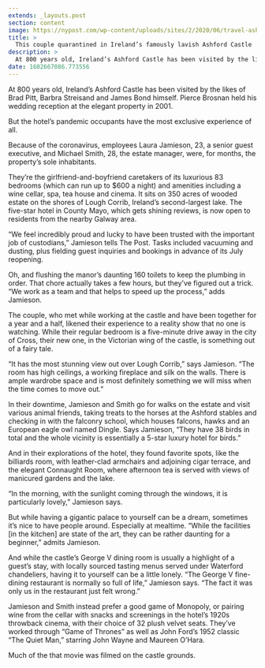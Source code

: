 ```yaml
--- 
extends: _layouts.post 
section: content 
image: https://nypost.com/wp-content/uploads/sites/2/2020/06/travel-ashford-castle-2.jpg?quality=90&strip=all&w=1200 
title: > 
  This couple quarantined in Ireland’s famously lavish Ashford Castle 
description: > 
  At 800 years old, Ireland’s Ashford Castle has been visited by the likes of Brad Pitt, Barbra Streisand and James Bond himself.Because of the coronavirus, employees Laura Jamieson, 23, a senior guest executive, and Michael Smith, 28, the estate manager, were, for months, the property’s sole inhabitants.It sits on 350 acres of wooded estate on the shores of Lough Corrib, Ireland’s second-largest lake.The five-star hotel in County Mayo, which gets shining reviews, is now open to residents from the nearby Galway area.“We feel incredibly proud and lucky to have been trusted with the important job of custodians,” Jamieson tells The Post. 
date: 1602667086.773556 
--- 
```

At 800 years old, Ireland’s Ashford Castle has been visited by the likes of Brad Pitt, Barbra Streisand and James Bond himself. Pierce Brosnan held his wedding reception at the elegant property in 2001.

But the hotel’s pandemic occupants have the most exclusive experience of all.

Because of the coronavirus, employees Laura Jamieson, 23, a senior guest executive, and Michael Smith, 28, the estate manager, were, for months, the property’s sole inhabitants.

They’re the girlfriend-and-boyfriend caretakers of its luxurious 83 bedrooms (which can run up to $600 a night) and amenities including a wine cellar, spa, tea house and cinema. It sits on 350 acres of wooded estate on the shores of Lough Corrib, Ireland’s second-largest lake. The five-star hotel in County Mayo, which gets shining reviews, is now open to residents from the nearby Galway area.

“We feel incredibly proud and lucky to have been trusted with the important job of custodians,” Jamieson tells The Post. Tasks included vacuuming and dusting, plus fielding guest inquiries and bookings in advance of its July reopening.

Oh, and flushing the manor’s daunting 160 toilets to keep the plumbing in order. That chore actually takes a few hours, but they’ve figured out a trick. “We work as a team and that helps to speed up the process,” adds Jamieson.

The couple, who met while working at the castle and have been together for a year and a half, likened their experience to a reality show that no one is watching. While their regular bedroom is a five-minute drive away in the city of Cross, their new one, in the Victorian wing of the castle, is something out of a fairy tale.

“It has the most stunning view out over Lough Corrib,” says Jamieson. “The room has high ceilings, a working fireplace and silk on the walls. There is ample wardrobe space and is most definitely something we will miss when the time comes to move out.”

In their downtime, Jamieson and Smith go for walks on the estate and visit various animal friends, taking treats to the horses at the Ashford stables and checking in with the falconry school, which houses falcons, hawks and an European eagle owl named Dingle. Says Jamieson, “They have 38 birds in total and the whole vicinity is essentially a 5-star luxury hotel for birds.”

And in their explorations of the hotel, they found favorite spots, like the billiards room, with leather-clad armchairs and adjoining cigar terrace, and the elegant Connaught Room, where afternoon tea is served with views of manicured gardens and the lake.

“In the morning, with the sunlight coming through the windows, it is particularly lovely,” Jamieson says.

But while having a gigantic palace to yourself can be a dream, sometimes it’s nice to have people around. Especially at mealtime. “While the facilities [in the kitchen] are state of the art, they can be rather daunting for a beginner,” admits Jamieson.

And while the castle’s George V dining room is usually a highlight of a guest’s stay, with locally sourced tasting menus served under Waterford chandeliers, having it to yourself can be a little lonely. “The George V fine-dining restaurant is normally so full of life,” Jamieson says. “The fact it was only us in the restaurant just felt wrong.”

Jamieson and Smith instead prefer a good game of Monopoly, or pairing wine from the cellar with snacks and screenings in the hotel’s 1920s throwback cinema, with their choice of 32 plush velvet seats. They’ve worked through “Game of Thrones” as well as John Ford’s 1952 classic “The Quiet Man,” starring John Wayne and Maureen O’Hara.

Much of the that movie was filmed on the castle grounds.